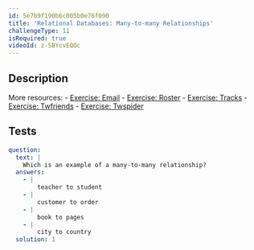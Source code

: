 ```yaml
---
id: 5e7b9f190b6c005b0e76f090
title: 'Relational Databases: Many-to-many Relationships'
challengeType: 11
isRequired: true
videoId: z-SBYcvEQOc
---
```


## Description
<section id='description'>
More resources:
- <a href="https://www.youtube.com/watch?v=uQ3Qv1z_Vao" target='_blank'>Exercise: Email</a>
- <a href="https://www.youtube.com/watch?v=qEkUEAz8j3o" target='_blank'>Exercise: Roster</a>
- <a href="https://www.youtube.com/watch?v=I-E7avcPeSE" target='_blank'>Exercise: Tracks</a>
- <a href="https://www.youtube.com/watch?v=RZRAoBFIH6A" target='_blank'>Exercise: Twfriends</a>
- <a href="https://www.youtube.com/watch?v=xBaJddvJL4A" target='_blank'>Exercise: Twspider</a>
</section>

## Tests
<section id='tests'>

```yml
question:
  text: |
    Which is an example of a many-to-many relationship?
  answers:
    - |
        teacher to student
    - |
        customer to order
    - |
        book to pages
    - |
        city to country
  solution: 1
```

</section>
